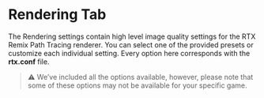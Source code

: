 # Rendering Tab 

The Rendering settings contain high level image quality settings for the RTX Remix Path Tracing renderer. You can select one of the provided presets or customize each individual setting.  Every option here corresponds with the **rtx.conf** file.

> ⚠️ We’ve included all the options available, however, please note that some of these options may not be available for your specific game. 